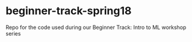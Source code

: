 # beginner-track-spring18
Repo for the code used during our Beginner Track: Intro to ML workshop series

